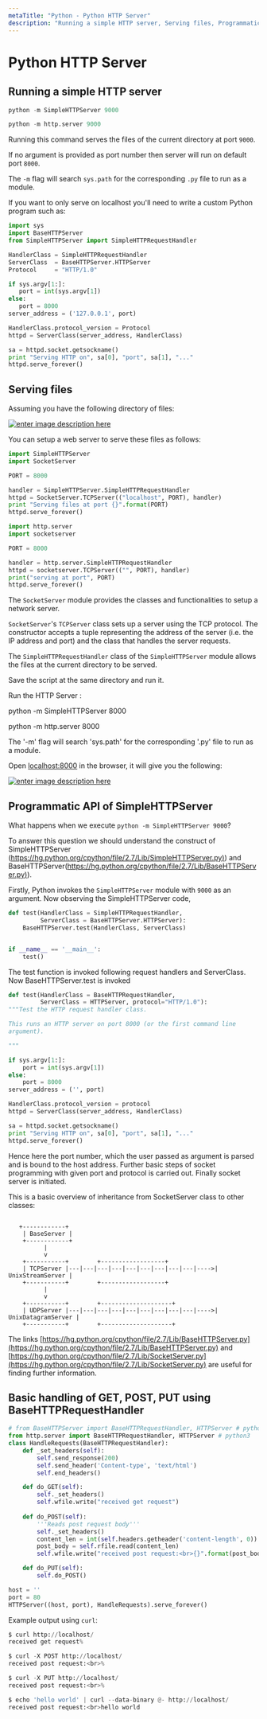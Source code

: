 ```yaml
---
metaTitle: "Python - Python HTTP Server"
description: "Running a simple HTTP server, Serving files, Programmatic API of SimpleHTTPServer, Basic handling of GET, POST, PUT using BaseHTTPRequestHandler"
---
```


# Python HTTP Server



## Running a simple HTTP server


```py
python -m SimpleHTTPServer 9000

```

```py
python -m http.server 9000

```

Running this command serves the files of the current directory at port `9000`.

If no argument is provided as port number then server will run on default port `8000`.

The `-m` flag will search `sys.path` for the corresponding `.py` file to run as a module.

If you want to only serve on localhost you'll need to write a custom Python program such as:

```py
import sys
import BaseHTTPServer
from SimpleHTTPServer import SimpleHTTPRequestHandler

HandlerClass = SimpleHTTPRequestHandler
ServerClass  = BaseHTTPServer.HTTPServer
Protocol     = "HTTP/1.0"

if sys.argv[1:]:
   port = int(sys.argv[1])
else:
   port = 8000
server_address = ('127.0.0.1', port)

HandlerClass.protocol_version = Protocol
httpd = ServerClass(server_address, HandlerClass)

sa = httpd.socket.getsockname()
print "Serving HTTP on", sa[0], "port", sa[1], "..."
httpd.serve_forever()

```



## Serving files


Assuming you have the following directory of files:

[<img src="http://i.stack.imgur.com/61fLG.jpg" alt="enter image description here" />](http://i.stack.imgur.com/61fLG.jpg)

You can setup a web server to serve these files as follows:

```py
import SimpleHTTPServer
import SocketServer

PORT = 8000

handler = SimpleHTTPServer.SimpleHTTPRequestHandler
httpd = SocketServer.TCPServer(("localhost", PORT), handler)
print "Serving files at port {}".format(PORT)
httpd.serve_forever()

```

```py
import http.server
import socketserver

PORT = 8000

handler = http.server.SimpleHTTPRequestHandler
httpd = socketserver.TCPServer(("", PORT), handler)
print("serving at port", PORT)
httpd.serve_forever()

```

The `SocketServer` module provides the classes and functionalities to setup a network server.

`SocketServer`'s `TCPServer` class sets up a server using the TCP protocol. The constructor accepts
a tuple representing the address of the server (i.e. the IP address and port) and the class that
handles the server requests.

The `SimpleHTTPRequestHandler` class of the `SimpleHTTPServer` module allows
the files at the current directory to be served.

Save the script at the same directory and run it.

Run the HTTP Server :

python -m SimpleHTTPServer 8000

python -m http.server 8000

The '-m' flag will search 'sys.path' for the corresponding '.py' file to run as a module.

Open [localhost:8000](http://localhost:8000) in the browser, it will give you the following:

[<img src="http://i.stack.imgur.com/FfhnV.jpg" alt="enter image description here" />](http://i.stack.imgur.com/FfhnV.jpg)



## Programmatic API of SimpleHTTPServer


What happens when we execute `python -m SimpleHTTPServer 9000`?

To answer this question we should understand the construct of SimpleHTTPServer ([https://hg.python.org/cpython/file/2.7/Lib/SimpleHTTPServer.py)](https://hg.python.org/cpython/file/2.7/Lib/SimpleHTTPServer.py)) and BaseHTTPServer([https://hg.python.org/cpython/file/2.7/Lib/BaseHTTPServer.py)](https://hg.python.org/cpython/file/2.7/Lib/BaseHTTPServer.py)).

Firstly, Python invokes the `SimpleHTTPServer` module with `9000` as an argument. Now observing the SimpleHTTPServer code,

```py
def test(HandlerClass = SimpleHTTPRequestHandler,
         ServerClass = BaseHTTPServer.HTTPServer):
    BaseHTTPServer.test(HandlerClass, ServerClass)


if __name__ == '__main__':
    test()

```

The test function is invoked following request handlers and ServerClass. Now BaseHTTPServer.test is invoked

```py
def test(HandlerClass = BaseHTTPRequestHandler,
         ServerClass = HTTPServer, protocol="HTTP/1.0"):
"""Test the HTTP request handler class.

This runs an HTTP server on port 8000 (or the first command line
argument).

"""

if sys.argv[1:]:
    port = int(sys.argv[1])
else:
    port = 8000
server_address = ('', port)

HandlerClass.protocol_version = protocol
httpd = ServerClass(server_address, HandlerClass)

sa = httpd.socket.getsockname()
print "Serving HTTP on", sa[0], "port", sa[1], "..."
httpd.serve_forever()

```

Hence here the port number, which the user passed as argument is parsed and is bound to the host address. Further basic steps of socket programming with given port and protocol is carried out. Finally socket server is initiated.

This is a basic overview of inheritance from SocketServer class to other classes:

```

   +------------+
    | BaseServer |
    +------------+
          |
          v
    +-----------+        +------------------+
    | TCPServer |---|---|---|---|---|---|---|---|---|---->| UnixStreamServer |
    +-----------+        +------------------+
          |
          v
    +-----------+        +--------------------+
    | UDPServer |---|---|---|---|---|---|---|---|---|---->| UnixDatagramServer |
    +-----------+        +--------------------+

```

The links
[https://hg.python.org/cpython/file/2.7/Lib/BaseHTTPServer.py](https://hg.python.org/cpython/file/2.7/Lib/BaseHTTPServer.py) and [https://hg.python.org/cpython/file/2.7/Lib/SocketServer.py](https://hg.python.org/cpython/file/2.7/Lib/SocketServer.py) are useful for finding further information.



## Basic handling of GET, POST, PUT using BaseHTTPRequestHandler


```py
# from BaseHTTPServer import BaseHTTPRequestHandler, HTTPServer # python2
from http.server import BaseHTTPRequestHandler, HTTPServer # python3
class HandleRequests(BaseHTTPRequestHandler):
    def _set_headers(self):
        self.send_response(200)
        self.send_header('Content-type', 'text/html')
        self.end_headers()

    def do_GET(self):
        self._set_headers()
        self.wfile.write("received get request")
        
    def do_POST(self):
        '''Reads post request body'''
        self._set_headers()
        content_len = int(self.headers.getheader('content-length', 0))
        post_body = self.rfile.read(content_len)
        self.wfile.write("received post request:<br>{}".format(post_body))

    def do_PUT(self):
        self.do_POST()

host = ''
port = 80
HTTPServer((host, port), HandleRequests).serve_forever()

```

Example output using `curl`:

```py
$ curl http://localhost/
received get request%                                                                                                                                                                                       

$ curl -X POST http://localhost/
received post request:<br>%                                                                                                                                                                                 

$ curl -X PUT http://localhost/
received post request:<br>%                                                                                                                                                                                 

$ echo 'hello world' | curl --data-binary @- http://localhost/
received post request:<br>hello world

```

